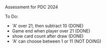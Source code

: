 Assessment for PDC 2024


To Do:

- 'A' over 21, then subtract 10 (DONE)
- Game end when player over 21 (DONE)
- show card count after draw (DONE)
- 'A' can choose between 1 or 11 (NOT DOING)
  
